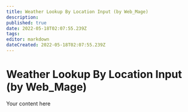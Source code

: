 ```yaml
---
title: Weather Lookup By Location Input (by Web_Mage) 
description: 
published: true
date: 2022-05-18T02:07:55.239Z
tags: 
editor: markdown
dateCreated: 2022-05-18T02:07:55.239Z
---
```


# Weather Lookup By Location Input (by Web_Mage) 
Your content here